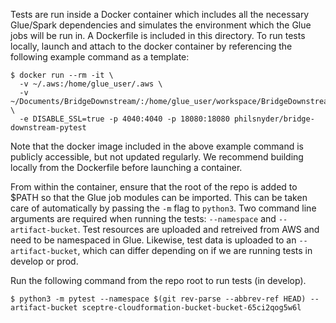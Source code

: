 Tests are run inside a Docker container which includes all the necessary Glue/Spark dependencies and simulates the environment which the Glue jobs will be run in. A Dockerfile is included in this directory. To run tests locally, launch and attach to the docker container by referencing the following example command as a template:

```
$ docker run --rm -it \
  -v ~/.aws:/home/glue_user/.aws \
  -v ~/Documents/BridgeDownstream/:/home/glue_user/workspace/BridgeDownstream \
  -e DISABLE_SSL=true -p 4040:4040 -p 18080:18080 philsnyder/bridge-downstream-pytest
```

Note that the docker image included in the above example command is publicly accessible, but not updated regularly. We recommend building locally from the Dockerfile before launching a container.

From within the container, ensure that the root of the repo is added to $PATH so that the Glue job modules can be imported. This can be taken care of automatically by passing the `-m` flag to `python3`. Two command line arguments are required when running the tests: `--namespace` and `--artifact-bucket`. Test resources are uploaded and retreived from AWS and need to be namespaced in Glue. Likewise, test data is uploaded to an `--artifact-bucket`, which can differ depending on if we are running tests in develop or prod.

Run the following command from the repo root to run tests (in develop).

```
$ python3 -m pytest --namespace $(git rev-parse --abbrev-ref HEAD) --artifact-bucket sceptre-cloudformation-bucket-bucket-65ci2qog5w6l
```
